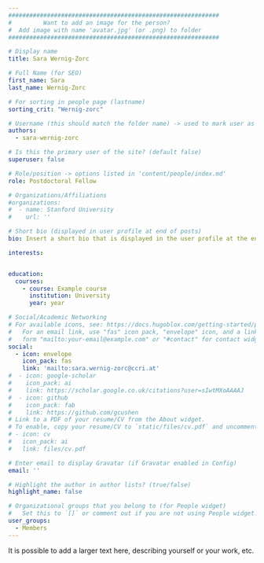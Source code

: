 ```yaml
---
############################################################
#         Want to add an image for the person?
#  Add image with name 'avatar.jpg' (or .png) to folder
############################################################

# Display name
title: Sara Wernig-Zorc

# Full Name (for SEO)
first_name: Sara
last_name: Wernig-Zorc

# For sorting in people page (lastname)
sorting_crit: "Wernig-zorc"

# Username (this should match the folder name) -> used to mark user as the author of a post
authors:
  - sara-wernig-zorc

# Is this the primary user of the site? (default false)
superuser: false

# Role/position -> options listed in 'content/people/index.md'
role: Postdoctoral Fellow

# Organizations/Affiliations
#organizations:
#  - name: Stanford University
#    url: ''

# Short bio (displayed in user profile at end of posts)
bio: Insert a short bio that is displayed in the user profile at the end of a post.

interests:


education:
  courses:
    - course: Example course
      institution: University
      year: year

# Social/Academic Networking
# For available icons, see: https://docs.hugoblox.com/getting-started/page-builder/#icons
#   For an email link, use "fas" icon pack, "envelope" icon, and a link in the
#   form "mailto:your-email@example.com" or "#contact" for contact widget.
social:
  - icon: envelope
    icon_pack: fas
    link: 'mailto:sara.wernig-zorc@ccri.at'
#  - icon: google-scholar
#    icon_pack: ai
#    link: https://scholar.google.co.uk/citations?user=sIwtMXoAAAAJ
#  - icon: github
#    icon_pack: fab
#    link: https://github.com/gcushen
# Link to a PDF of your resume/CV from the About widget.
# To enable, copy your resume/CV to `static/files/cv.pdf` and uncomment the lines below.
# - icon: cv
#   icon_pack: ai
#   link: files/cv.pdf

# Enter email to display Gravatar (if Gravatar enabled in Config)
email: ''

# Highlight the author in author lists? (true/false)
highlight_name: false

# Organizational groups that you belong to (for People widget)
#   Set this to `[]` or comment out if you are not using People widget.
user_groups:
  - Members
---
```


It is possible to add a larger text here, describing yourself or your work, etc.

